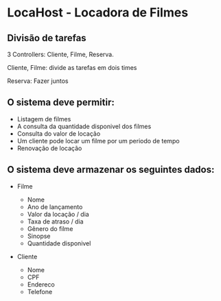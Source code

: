 # LocaHost - Locadora de Filmes

## Divisão de tarefas

3 Controllers: Cliente, Filme, Reserva.

Cliente, Filme: divide as tarefas em dois times

Reserva: Fazer juntos

## O sistema deve permitir:

- Listagem de filmes
- A consulta da quantidade disponivel dos filmes
- Consulta do valor de locação
- Um cliente pode locar um filme por um periodo de tempo
- Renovação de locação


## O sistema deve armazenar os seguintes dados:

- Filme
  - Nome
  - Ano de lançamento
  - Valor da locação / dia
  - Taxa de atraso / dia
  - Gênero do filme
  - Sinopse
  - Quantidade disponivel

- Cliente
  - Nome
  - CPF
  - Endereco
  - Telefone

